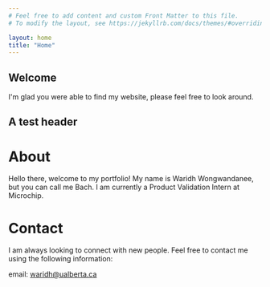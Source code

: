 ```yaml
---
# Feel free to add content and custom Front Matter to this file.
# To modify the layout, see https://jekyllrb.com/docs/themes/#overriding-theme-defaults

layout: home
title: "Home"
---
```


## Welcome

I'm glad you were able to find my website, please feel free to look around.

## A test header

# About

Hello there, welcome to my portfolio! My name is Waridh Wongwandanee, but you can call me Bach. I am currently a Product Validation Intern at Microchip.

# Contact

I am always looking to connect with new people. Feel free to contact me using the following information:  

email: waridh@ualberta.ca

